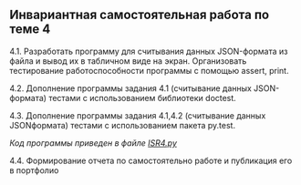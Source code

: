 ## Инвариантная самостоятельная работа по теме 4

4.1. Разработать программу для считывания данных JSON-формата из файла и вывод их в табличном виде на экран. Организовать тестирование работоспособности программы с помощью assert, print. 

4.2. Дополнение программы задания 4.1 (считывание данных JSON-формата) тестами с использованием библиотеки doctest. 

4.3. Дополнение программы задания 4.1,4.2 (считывание данных JSONформата) тестами с использованием пакета py.test. 

*Код программы приведен в файле [ISR4.py](https://github.com/vektoririna/PROG-3/blob/main/ISR/theme4/ISR4.py)*



4.4. Формирование отчета по самостоятельно работе и публикация его в портфолио